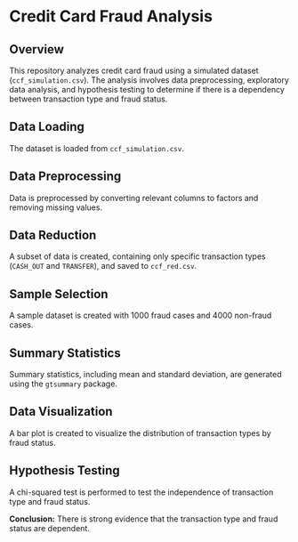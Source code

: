 # Credit Card Fraud Analysis

## Overview

This repository analyzes credit card fraud using a simulated dataset (`ccf_simulation.csv`). The analysis involves data preprocessing, exploratory data analysis, and hypothesis testing to determine if there is a dependency between transaction type and fraud status.

## Data Loading

The dataset is loaded from `ccf_simulation.csv`.

## Data Preprocessing

Data is preprocessed by converting relevant columns to factors and removing missing values.

## Data Reduction

A subset of data is created, containing only specific transaction types (`CASH_OUT` and `TRANSFER`), and saved to `ccf_red.csv`.

## Sample Selection

A sample dataset is created with 1000 fraud cases and 4000 non-fraud cases.

## Summary Statistics

Summary statistics, including mean and standard deviation, are generated using the `gtsummary` package.

## Data Visualization

A bar plot is created to visualize the distribution of transaction types by fraud status.

## Hypothesis Testing

A chi-squared test is performed to test the independence of transaction type and fraud status.

**Conclusion:** There is strong evidence that the transaction type and fraud status are dependent.

